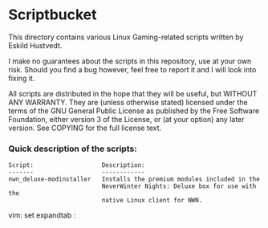 # Scriptbucket

This directory contains various Linux Gaming-related scripts written by Eskild
Hustvedt.

I make no guarantees about the scripts in this repository, use at your own
risk. Should you find a bug however, feel free to report it and I will look
into fixing it.

All scripts are distributed in the hope that they will be useful, but WITHOUT
ANY WARRANTY. They are (unless otherwise stated) licensed under the terms of
the GNU General Public License as published by the Free Software Foundation,
either version 3 of the License, or (at your option) any later version. See
COPYING for the full license text.

### Quick description of the scripts:

    Script:                   Description:
    -------                   ------------
    nwn_deluxe-modinstaller   Installs the premium modules included in the
                              NeverWinter Nights: Deluxe box for use with the
                              native Linux client for NWN.

vim: set expandtab :
